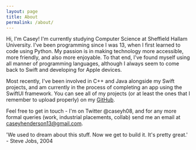 ```yaml
---
layout: page
title: About
permalink: /about/
---
```


Hi, I'm Casey! I'm currently studying Computer Science at Sheffield Hallam University. I've been programming since I was 13, when I first learned to code using Python. My passion is in making technology more accessible, more friendly, and also more enjoyable. To that end, I've found myself using all manner of programming languages, although I always seem to come back to Swift and developing for Apple devices.

Most recently, I've been involved in C++ and Java alongside my Swift projects, and am currently in the process of completing an app using the SwiftUI framework. You can see all of my projects (or at least the ones that I remember to upload properly) on my [GitHub](https://github.com/caseyhenderson).

Feel free to get in touch - I'm on Twitter @caseyh08, and for any more formal queries (work, industrial placements, collab) send me an email at caseyhenderson13@gmail.com.


'We used to dream about this stuff. Now we get to build it. It's pretty great.' - Steve Jobs, 2004
